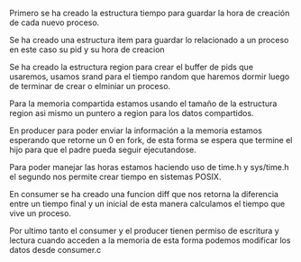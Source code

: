 Primero se ha creado la estructura tiempo para guardar la hora de creación de cada nuevo proceso.

Se ha creado una estructura item para guardar lo relacionado a un proceso en este caso su pid y su hora de creacion

Se ha creado la estructura region para crear el buffer de pids que usaremos, usamos srand para el tiempo random que haremos dormir luego de terminar de crear o elminiar un proceso.

Para la memoria compartida estamos usando el tamaño de la estructura region asi mismo un puntero a region para los datos compartidos.

En producer para poder enviar la información a la memoria estamos esperando que retorne un 0 en fork, de esta forma se espera que termine el hijo para que el padre pueda seguir ejecutandose.

Para poder manejar las horas estamos haciendo uso de time.h y sys/time.h el segundo nos permite crear tiempo en sistemas POSIX.

En consumer se ha creado una funcion diff que nos retorna la diferencia entre un tiempo final y un inicial de esta manera calculamos el tiempo que vive un proceso.

Por ultimo tanto el consumer y el producer tienen permiso de escritura y lectura cuando acceden a la memoria de esta forma podemos modificar los datos desde consumer.c
